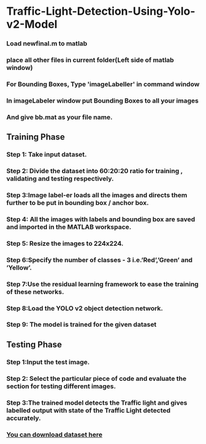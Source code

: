 # Traffic-Light-Detection-Using-Yolo-v2-Model


### Load newfinal.m to matlab
### place all other files in current folder(Left side of matlab window)
### For Bounding Boxes, Type 'imageLabeller' in command window
### In imageLabeler window put Bounding Boxes to all your images
### And give bb.mat as your file name.


## Training Phase 

### Step 1: Take input dataset. 
### Step 2: Divide the dataset into 60:20:20 ratio for training , validating and testing respectively. 
### Step 3:Image label-er loads all the images and directs them further to be put in bounding box / anchor box. 
### Step 4: All the images with labels and bounding box are saved and imported in the MATLAB workspace. 
### Step 5: Resize the images to 224x224. 
### Step 6:Specify the number of classes - 3 i.e.’Red’,’Green’ and ’Yellow’.
### Step 7:Use the residual learning framework to ease the training of these networks.
### Step 8:Load the YOLO v2 object detection network. 
### Step 9: The model is trained for the given dataset


## Testing Phase 

### Step 1:Input the test image.
### Step 2: Select the particular piece of code and evaluate the section for testing different images. 
### Step 3:The trained model detects the Traffic light and gives labelled output with state of the Traffic Light detected accurately. 


### [You can download dataset here](https://docs.github.com/en/github/writing-on-github/getting-started-with-writing-and-formatting-on-github/basic-writing-and-formatting-syntax)
